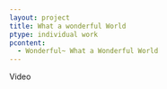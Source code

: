 ```yaml
---
layout: project
title: What a wonderful World
ptype: individual work
pcontent:
  - Wonderful~ What a Wonderful World
---
```

Video
